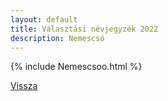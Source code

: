 ```yaml
---
layout: default
title: Választási névjegyzék 2022
description: Nemescsó
---
```


{% include Nemescsoo.html %}

[Vissza](./)